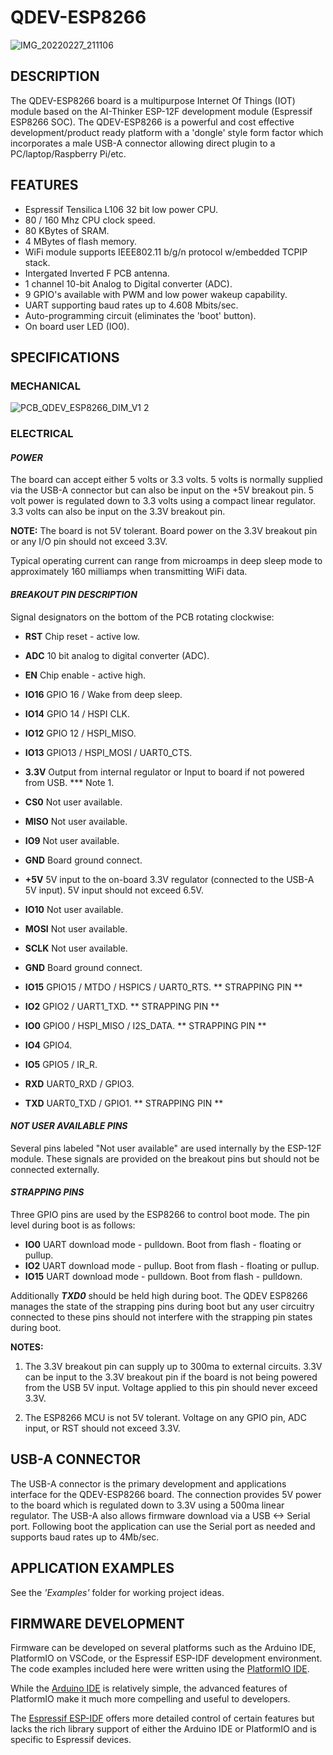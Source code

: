 # QDEV-ESP8266
![IMG_20220227_211106](https://user-images.githubusercontent.com/99380815/155886137-8354b025-064f-463b-b2ff-134bc2cd164e.jpg)


## DESCRIPTION
The QDEV-ESP8266 board is a multipurpose Internet Of Things (IOT) module based on the AI-Thinker ESP-12F development module (Espressif ESP8266 SOC). 
The QDEV-ESP8266 is a powerful and cost effective development/product ready platform with a 'dongle' style form factor which incorporates a male USB-A connector allowing direct plugin to a PC/laptop/Raspberry Pi/etc.

## FEATURES
- Espressif Tensilica L106 32 bit low power CPU.
- 80 / 160 Mhz CPU clock speed.
- 80 KBytes of SRAM.
- 4 MBytes of flash memory.
- WiFi module supports IEEE802.11 b/g/n protocol w/embedded TCPIP stack.
- Intergated Inverted F PCB antenna.
- 1 channel 10-bit Analog to Digital converter (ADC).
- 9 GPIO's available with PWM and low power wakeup capability.
- UART supporting baud rates up to 4.608 Mbits/sec.
- Auto-programming circuit (eliminates the 'boot' button).
- On board user LED (IO0).

## SPECIFICATIONS
### MECHANICAL
![PCB_QDEV_ESP8266_DIM_V1 2](https://user-images.githubusercontent.com/99380815/154401655-a657988f-43b5-4292-a79f-05efef374700.png)

### ELECTRICAL
#### *POWER*
The board can accept either 5 volts or 3.3 volts. 5 volts is normally supplied via the USB-A connector but can also be input on the +5V breakout pin.
5 volt power is regulated down to 3.3 volts using a compact linear regulator. 3.3 volts can also be input on the 3.3V breakout pin.

**NOTE:** The board is not 5V tolerant. Board power on the 3.3V breakout pin or any I/O pin should not exceed 3.3V.

Typical operating current can range from microamps in deep sleep mode to approximately 160 milliamps when transmitting WiFi data. 

#### *BREAKOUT PIN DESCRIPTION*
Signal designators on the bottom of the PCB rotating clockwise:
- **RST** Chip reset - active low.
- **ADC** 10 bit analog to digital converter (ADC).
- **EN** Chip enable - active high.
- **IO16** GPIO 16 / Wake from deep sleep.
- **IO14** GPIO 14 / HSPI CLK.
- **IO12** GPIO 12 / HSPI_MISO.
- **IO13** GPIO13 / HSPI_MOSI / UART0_CTS.
- **3.3V** Output from internal regulator or Input to board if not powered from USB. *** Note 1.
- **CS0** Not user available.
- **MISO** Not user available.
- **IO9** Not user available.
- **GND** Board ground connect.

- **+5V** 5V input to the on-board 3.3V regulator (connected to the USB-A 5V input). 5V input should not exceed 6.5V.
- **IO10** Not user available.
- **MOSI** Not user available.
- **SCLK** Not user available.
- **GND** Board ground connect.
- **IO15** GPIO15 / MTDO / HSPICS / UART0_RTS. ** STRAPPING PIN **
- **IO2** GPIO2 / UART1_TXD. ** STRAPPING PIN **
- **IO0** GPIO0 / HSPI_MISO / I2S_DATA. ** STRAPPING PIN **
- **IO4** GPIO4.
- **IO5** GPIO5 / IR_R.
- **RXD** UART0_RXD / GPIO3.
- **TXD** UART0_TXD / GPIO1. ** STRAPPING PIN **

#### *NOT USER AVAILABLE PINS*
Several pins labeled "Not user available" are used internally by the ESP-12F module. These signals are provided on the breakout pins but should not be connected externally.

#### *STRAPPING PINS*
Three GPIO pins are used by the ESP8266 to control boot mode. The pin level during boot is as follows:
- **IO0** UART download mode - pulldown. Boot from flash - floating or pullup. 
- **IO2** UART download mode - pullup. Boot from flash - floating or pullup.
- **IO15** UART download mode - pulldown. Boot from flash - pulldown.

Additionally ***TXD0*** should be held high during boot.
The QDEV ESP8266 manages the state of the strapping pins during boot but any user circuitry connected to these pins should not interfere with the strapping pin states during boot. 

**NOTES:**
1) The 3.3V breakout pin can supply up to 300ma to external circuits. 3.3V can be input to the 3.3V breakout pin if the board is not being powered from the USB 5V input. Voltage applied to this pin should never exceed 3.3V.

2) The ESP8266 MCU is not 5V tolerant. Voltage on any GPIO pin, ADC input, or RST should not exceed 3.3V.

## USB-A CONNECTOR
The USB-A connector is the primary development and applications interface for the QDEV-ESP8266 board. 
The connection provides 5V power to the board which is regulated down to 3.3V using a 500ma linear regulator.
The USB-A also allows firmware download via a USB <-> Serial port.
Following boot the application can use the Serial port as needed and supports baud rates up to 4Mb/sec.

## APPLICATION EXAMPLES
See the *'Examples'* folder for working project ideas.

## FIRMWARE DEVELOPMENT
Firmware can be developed on several platforms such as the Arduino IDE, PlatformIO on VSCode, or the Espressif ESP-IDF development environment. 
The code examples included here were written using the [PlatformIO IDE](https://platformio.org/install/ide?install=vscode).

While the [Arduino IDE](https://www.arduino.cc/en/software) is relatively simple, the advanced features of PlatformIO make it much more compelling and useful to developers. 

The [Espressif ESP-IDF](https://idf.espressif.com/) offers more detailed control of certain features but lacks the rich library support of either the Arduino IDE or PlatformIO and is specific to Espressif devices.


